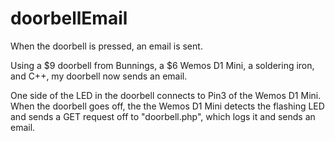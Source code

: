 # doorbellEmail
When the doorbell is pressed, an email is sent.

Using a $9 doorbell from Bunnings, a $6 Wemos D1 Mini, a soldering iron, and C++, my doorbell now sends an email.

One side of the LED in the doorbell connects to Pin3 of the Wemos D1 Mini. When the doorbell goes off, the the Wemos D1 Mini detects the flashing LED and sends a GET request off to "doorbell.php", which logs it and sends an email.
